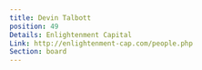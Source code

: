 ```yaml
---
title: Devin Talbott
position: 49
Details: Enlightenment Capital
Link: http://enlightenment-cap.com/people.php
Section: board
---
```


